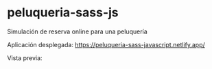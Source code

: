 # peluqueria-sass-js

Simulación de reserva online para una peluquería

Aplicación desplegada:
https://peluqueria-sass-javascript.netlify.app/

Vista previa:

